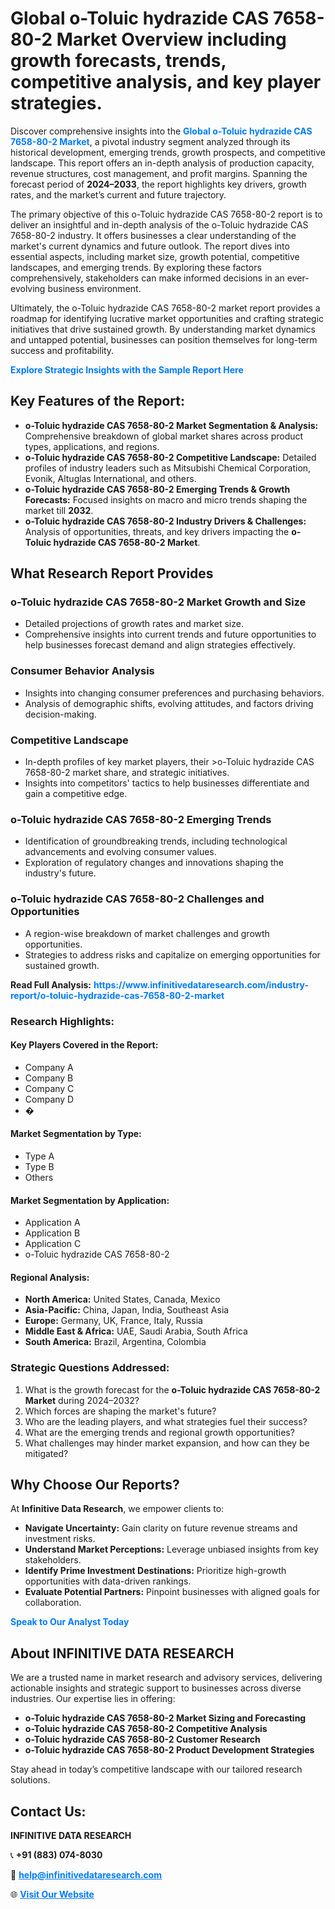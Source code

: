 <h1>Global o-Toluic hydrazide CAS 7658-80-2 Market Overview including growth forecasts, trends, competitive analysis, and key player strategies.</h1>
<p>
Discover comprehensive insights into the 
<a href="https://www.infinitivedataresearch.com/industry-report/o-toluic-hydrazide-cas-7658-80-2-market" rel="dofollow" style="color: #007BFF; text-decoration: none;"><strong>Global o-Toluic hydrazide CAS 7658-80-2 Market</strong></a>, a pivotal industry segment analyzed through its historical development, emerging trends, growth prospects, and competitive landscape. This report offers an in-depth analysis of production capacity, revenue structures, cost management, and profit margins. Spanning the forecast period of <strong>2024–2033</strong>, the report highlights key drivers, growth rates, and the market’s current and future trajectory.
</p>
<p>
The primary objective of this o-Toluic hydrazide CAS 7658-80-2 report is to deliver an insightful and in-depth analysis of the o-Toluic hydrazide CAS 7658-80-2 industry. It offers businesses a clear understanding of the market's current dynamics and future outlook. The report dives into essential aspects, including market size, growth potential, competitive landscapes, and emerging trends. By exploring these factors comprehensively, stakeholders can make informed decisions in an ever-evolving business environment.
</p>
<p>
Ultimately, the o-Toluic hydrazide CAS 7658-80-2 market report provides a roadmap for identifying lucrative market opportunities and crafting strategic initiatives that drive sustained growth. By understanding market dynamics and untapped potential, businesses can position themselves for long-term success and profitability.
</p>
<p>
<a href="https://www.infinitivedataresearch.com/request-sample/reportId=107696" style="color: #007BFF; text-decoration: none;"><strong>Explore Strategic Insights with the Sample Report Here</strong></a>
</p>

<h2>Key Features of the Report:</h2>
<ul>
<li><strong>o-Toluic hydrazide CAS 7658-80-2 Market Segmentation & Analysis:</strong> Comprehensive breakdown of global market shares across product types, applications, and regions.</li>
<li><strong>o-Toluic hydrazide CAS 7658-80-2 Competitive Landscape:</strong> Detailed profiles of industry leaders such as Mitsubishi Chemical Corporation, Evonik, Altuglas International, and others.</li>
<li><strong>o-Toluic hydrazide CAS 7658-80-2 Emerging Trends & Growth Forecasts:</strong> Focused insights on macro and micro trends shaping the market till <strong>2032</strong>.</li>
<li><strong>o-Toluic hydrazide CAS 7658-80-2 Industry Drivers & Challenges:</strong> Analysis of opportunities, threats, and key drivers impacting the <strong>o-Toluic hydrazide CAS 7658-80-2 Market</strong>.</li>
</ul>

<h2>What Research Report Provides</h2>
<h3>o-Toluic hydrazide CAS 7658-80-2 Market Growth and Size</h3>
<ul>
<li>Detailed projections of growth rates and market size.</li>
<li>Comprehensive insights into current trends and future opportunities to help businesses forecast demand and align strategies effectively.</li>
</ul>

<h3>Consumer Behavior Analysis</h3>
<ul>
<li>Insights into changing consumer preferences and purchasing behaviors.</li>
<li>Analysis of demographic shifts, evolving attitudes, and factors driving decision-making.</li>
</ul>

<h3>Competitive Landscape</h3>
<ul>
<li>In-depth profiles of key market players, their >o-Toluic hydrazide CAS 7658-80-2 market share, and strategic initiatives.</li>
<li>Insights into competitors' tactics to help businesses differentiate and gain a competitive edge.</li>
</ul>

<h3>o-Toluic hydrazide CAS 7658-80-2 Emerging Trends</h3>
<ul>
<li>Identification of groundbreaking trends, including technological advancements and evolving consumer values.</li>
<li>Exploration of regulatory changes and innovations shaping the industry's future.</li>
</ul>

<h3>o-Toluic hydrazide CAS 7658-80-2 Challenges and Opportunities</h3>
<ul>
<li>A region-wise breakdown of market challenges and growth opportunities.</li>
<li>Strategies to address risks and capitalize on emerging opportunities for sustained growth.</li>
</ul>
<p><strong>Read Full Analysis:</strong> <a href="https://www.infinitivedataresearch.com/industry-report/o-toluic-hydrazide-cas-7658-80-2-market" rel="dofollow" style="color: #007BFF; text-decoration: none;"><strong>https://www.infinitivedataresearch.com/industry-report/o-toluic-hydrazide-cas-7658-80-2-market</strong></a></p>
<h3>Research Highlights:</h3>
<h4>Key Players Covered in the Report:</h4>
<ul><li>Company A</li><li>Company B</li><li>Company C</li><li>Company D</li><li>�</li></ul>
<h4>Market Segmentation by Type:</h4>
<ul><li>Type A</li><li>Type B</li><li>Others</li></ul>
<h4>Market Segmentation by Application:</h4>
<ul><li>Application A</li><li>Application B</li><li>Application C</li><li>o-Toluic hydrazide CAS 7658-80-2</li></ul>

<h4>Regional Analysis:</h4>
<ul>
<li><strong>North America:</strong> United States, Canada, Mexico</li>
<li><strong>Asia-Pacific:</strong> China, Japan, India, Southeast Asia</li>
<li><strong>Europe:</strong> Germany, UK, France, Italy, Russia</li>
<li><strong>Middle East & Africa:</strong> UAE, Saudi Arabia, South Africa</li>
<li><strong>South America:</strong> Brazil, Argentina, Colombia</li>
</ul>

<h3>Strategic Questions Addressed:</h3>
<ol>
<li>What is the growth forecast for the <strong>o-Toluic hydrazide CAS 7658-80-2 Market</strong> during 2024–2032?</li>
<li>Which forces are shaping the market's future?</li>
<li>Who are the leading players, and what strategies fuel their success?</li>
<li>What are the emerging trends and regional growth opportunities?</li>
<li>What challenges may hinder market expansion, and how can they be mitigated?</li>
</ol>

<h2>Why Choose Our Reports?</h2>
<p>At <strong>Infinitive Data Research</strong>, we empower clients to:</p>
<ul>
<li><strong>Navigate Uncertainty:</strong> Gain clarity on future revenue streams and investment risks.</li>
<li><strong>Understand Market Perceptions:</strong> Leverage unbiased insights from key stakeholders.</li>
<li><strong>Identify Prime Investment Destinations:</strong> Prioritize high-growth opportunities with data-driven rankings.</li>
<li><strong>Evaluate Potential Partners:</strong> Pinpoint businesses with aligned goals for collaboration.</li>
</ul>
<p><a href="https://www.infinitivedataresearch.com/industry-report/o-toluic-hydrazide-cas-7658-80-2-market" rel="dofollow" style="color: #007BFF; text-decoration: none;"><strong>Speak to Our Analyst Today</strong></a></p>

<h2>About INFINITIVE DATA RESEARCH</h2>
<p>We are a trusted name in market research and advisory services, delivering actionable insights and strategic support to businesses across diverse industries. Our expertise lies in offering:</p>
<ul>
<li><strong>o-Toluic hydrazide CAS 7658-80-2 Market Sizing and Forecasting</strong></li>
<li><strong>o-Toluic hydrazide CAS 7658-80-2 Competitive Analysis</strong></li>
<li><strong>o-Toluic hydrazide CAS 7658-80-2 Customer Research</strong></li>
<li><strong>o-Toluic hydrazide CAS 7658-80-2 Product Development Strategies</strong></li>
</ul>
<p>Stay ahead in today’s competitive landscape with our tailored research solutions.</p>

<h2>Contact Us:</h2>
<p><strong>INFINITIVE DATA RESEARCH</strong></p>
<p>📞 <strong>+91 (883) 074-8030</strong></p>
<p>📧 <strong><a href="mailto:help@infinitivedataresearch.com" style="color: #007BFF;">help@infinitivedataresearch.com</a></strong></p>
<p>🌐 <strong><a href="https://www.infinitivedataresearch.com" rel="dofollow" style="color: #007BFF;">Visit Our Website</a></strong></p>